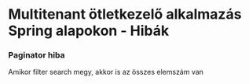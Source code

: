 # Multitenant ötletkezelő alkalmazás Spring alapokon - Hibák

### Paginator hiba

Amikor filter search megy, akkor is az összes elemszám van

